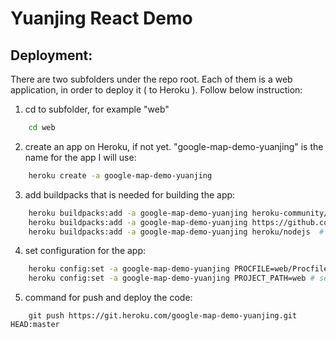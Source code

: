 # Yuanjing React Demo

## Deployment:
There are two subfolders under the repo root. Each of them is a web application, in order to deploy it ( to Heroku ). Follow below instruction:
1. cd to subfolder, for example "web"
```bash
    cd web
```

2. create an app on Heroku, if not yet. "google-map-demo-yuanjing" is the name for the app I will use:
```bash
    heroku create -a google-map-demo-yuanjing
```

3. add buildpacks that is needed for building the app:
```bash
    heroku buildpacks:add -a google-map-demo-yuanjing heroku-community/multi-procfile # move procfile to repo root
    heroku buildpacks:add -a google-map-demo-yuanjing https://github.com/timanovsky/subdir-heroku-buildpack # set subfolder path as root for the app
    heroku buildpacks:add -a google-map-demo-yuanjing heroku/nodejs  # add node environment since it is a node app (react / next)
```

4. set configuration for the app:
```bash
    heroku config:set -a google-map-demo-yuanjing PROCFILE=web/Procfile # specify the Procfile for this app
    heroku config:set -a google-map-demo-yuanjing PROJECT_PATH=web # set web folder as the root of the app
```

5. command for push and deploy the code:
```
    git push https://git.heroku.com/google-map-demo-yuanjing.git HEAD:master
```
